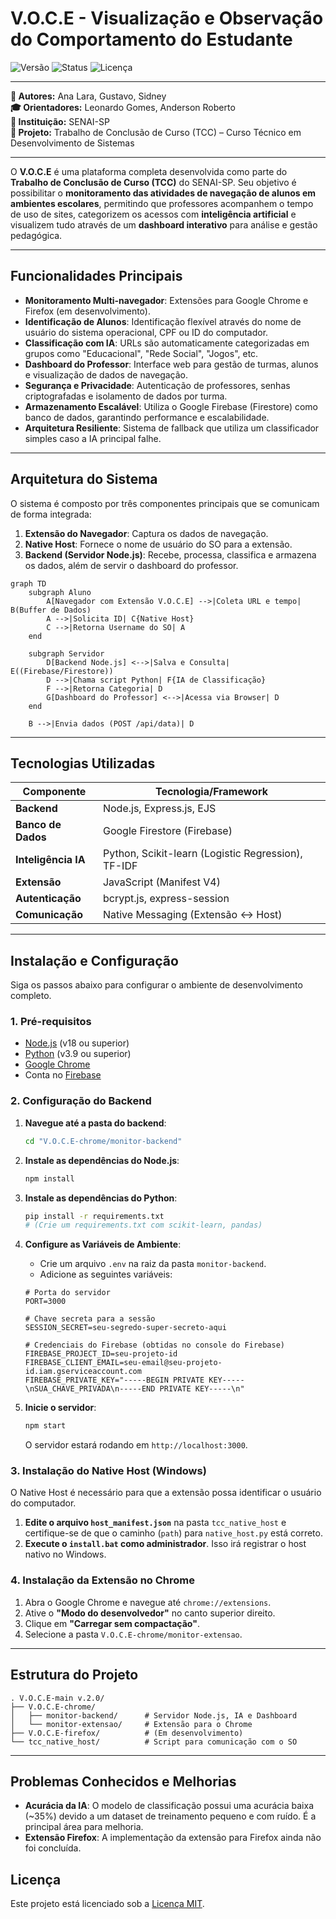 # V.O.C.E - Visualização e Observação do Comportamento do Estudante

![Versão](https://img.shields.io/badge/version-2.0-blue)
![Status](https://img.shields.io/badge/status-em%20desenvolvimento-yellow)
![Licença](https://img.shields.io/badge/license-MIT-green)

---

**👤 Autores:** Ana Lara, Gustavo, Sidney  
**🎓 Orientadores:** Leonardo Gomes, Anderson Roberto  
**🏫 Instituição:** SENAI-SP  
**📘 Projeto:** Trabalho de Conclusão de Curso (TCC) – Curso Técnico em Desenvolvimento de Sistemas

---

O **V.O.C.E** é uma plataforma completa desenvolvida como parte do **Trabalho de Conclusão de Curso (TCC)** do SENAI-SP. Seu objetivo é possibilitar o **monitoramento das atividades de navegação de alunos em ambientes escolares**, permitindo que professores acompanhem o tempo de uso de sites, categorizem os acessos com **inteligência artificial** e visualizem tudo através de um **dashboard interativo** para análise e gestão pedagógica.

---

## Funcionalidades Principais

- **Monitoramento Multi-navegador**: Extensões para Google Chrome e Firefox (em desenvolvimento).
- **Identificação de Alunos**: Identificação flexível através do nome de usuário do sistema operacional, CPF ou ID do computador.
- **Classificação com IA**: URLs são automaticamente categorizadas em grupos como "Educacional", "Rede Social", "Jogos", etc.
- **Dashboard do Professor**: Interface web para gestão de turmas, alunos e visualização de dados de navegação.
- **Segurança e Privacidade**: Autenticação de professores, senhas criptografadas e isolamento de dados por turma.
- **Armazenamento Escalável**: Utiliza o Google Firebase (Firestore) como banco de dados, garantindo performance e escalabilidade.
- **Arquitetura Resiliente**: Sistema de fallback que utiliza um classificador simples caso a IA principal falhe.

---

## Arquitetura do Sistema

O sistema é composto por três componentes principais que se comunicam de forma integrada:

1.  **Extensão do Navegador**: Captura os dados de navegação.
2.  **Native Host**: Fornece o nome de usuário do SO para a extensão.
3.  **Backend (Servidor Node.js)**: Recebe, processa, classifica e armazena os dados, além de servir o dashboard do professor.

```mermaid
graph TD
    subgraph Aluno
        A[Navegador com Extensão V.O.C.E] -->|Coleta URL e tempo| B(Buffer de Dados)
        A -->|Solicita ID| C{Native Host}
        C -->|Retorna Username do SO| A
    end

    subgraph Servidor
        D[Backend Node.js] <-->|Salva e Consulta| E((Firebase/Firestore))
        D -->|Chama script Python| F{IA de Classificação}
        F -->|Retorna Categoria| D
        G[Dashboard do Professor] <-->|Acessa via Browser| D
    end

    B -->|Envia dados (POST /api/data)| D
```

---

## Tecnologias Utilizadas

| Componente          | Tecnologia/Framework                                     |
| ------------------- | -------------------------------------------------------- |
| **Backend**         | Node.js, Express.js, EJS                                 |
| **Banco de Dados**  | Google Firestore (Firebase)                              |
| **Inteligência IA** | Python, Scikit-learn (Logistic Regression), TF-IDF       |
| **Extensão**        | JavaScript (Manifest V4)                                 |
| **Autenticação**    | bcrypt.js, express-session                               |
| **Comunicação**     | Native Messaging (Extensão <-> Host)                     |

---

## Instalação e Configuração

Siga os passos abaixo para configurar o ambiente de desenvolvimento completo.

### 1. Pré-requisitos

- [Node.js](https://nodejs.org/) (v18 ou superior)
- [Python](https://www.python.org/) (v3.9 ou superior)
- [Google Chrome](https://www.google.com/chrome/)
- Conta no [Firebase](https://firebase.google.com/)

### 2. Configuração do Backend

1.  **Navegue até a pasta do backend**:
    ```bash
    cd "V.O.C.E-chrome/monitor-backend"
    ```

2.  **Instale as dependências do Node.js**:
    ```bash
    npm install
    ```

3.  **Instale as dependências do Python**:
    ```bash
    pip install -r requirements.txt
    # (Crie um requirements.txt com scikit-learn, pandas)
    ```

4.  **Configure as Variáveis de Ambiente**:
    - Crie um arquivo `.env` na raiz da pasta `monitor-backend`.
    - Adicione as seguintes variáveis:

    ```env
    # Porta do servidor
    PORT=3000

    # Chave secreta para a sessão
    SESSION_SECRET=seu-segredo-super-secreto-aqui

    # Credenciais do Firebase (obtidas no console do Firebase)
    FIREBASE_PROJECT_ID=seu-projeto-id
    FIREBASE_CLIENT_EMAIL=seu-email@seu-projeto-id.iam.gserviceaccount.com
    FIREBASE_PRIVATE_KEY="-----BEGIN PRIVATE KEY-----\nSUA_CHAVE_PRIVADA\n-----END PRIVATE KEY-----\n"
    ```

5.  **Inicie o servidor**:
    ```bash
    npm start
    ```
    O servidor estará rodando em `http://localhost:3000`.

### 3. Instalação do Native Host (Windows)

O Native Host é necessário para que a extensão possa identificar o usuário do computador.

1.  **Edite o arquivo `host_manifest.json`** na pasta `tcc_native_host` e certifique-se de que o caminho (`path`) para `native_host.py` está correto.
2.  **Execute o `install.bat` como administrador**. Isso irá registrar o host nativo no Windows.

### 4. Instalação da Extensão no Chrome

1.  Abra o Google Chrome e navegue até `chrome://extensions`.
2.  Ative o **"Modo do desenvolvedor"** no canto superior direito.
3.  Clique em **"Carregar sem compactação"**.
4.  Selecione a pasta `V.O.C.E-chrome/monitor-extensao`.

---

## Estrutura do Projeto

```
. V.O.C.E-main v.2.0/
├── V.O.C.E-chrome/
│   ├── monitor-backend/      # Servidor Node.js, IA e Dashboard
│   └── monitor-extensao/     # Extensão para o Chrome
├── V.O.C.E-firefox/          # (Em desenvolvimento)
└── tcc_native_host/          # Script para comunicação com o SO
```

---

## Problemas Conhecidos e Melhorias

- **Acurácia da IA**: O modelo de classificação possui uma acurácia baixa (~35%) devido a um dataset de treinamento pequeno e com ruído. É a principal área para melhoria.
- **Extensão Firefox**: A implementação da extensão para Firefox ainda não foi concluída.

## Licença

Este projeto está licenciado sob a [Licença MIT](LICENSE).

